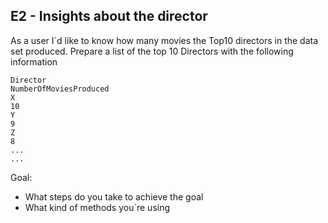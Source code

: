 ## E2 - Insights about the director
As a user I´d like to know how many movies the Top10 directors in the data set produced. 
Prepare a list of the top 10 Directors with the following information

```
Director
NumberOfMoviesProduced
X
10
Y
9
Z
8
...
...
```

Goal: 
- What steps do you take to achieve the goal
- What kind of methods you´re using
